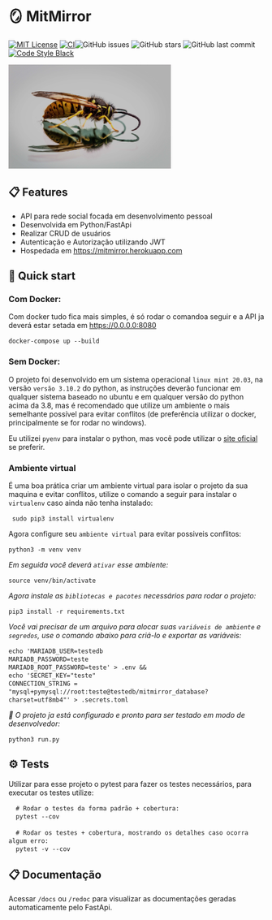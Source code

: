 # 🪞 MitMirror

[![MIT License](https://img.shields.io/badge/license-MIT-007EC7.svg?style=flat-square)](/LICENSE) [![CI](https://github.com/Claayton/mitmirror-api/actions/workflows/main.yaml/badge.svg)](https://github.com/rochacbruno/dynaconf/actions/workflows/main.yml)![GitHub issues](https://img.shields.io/github/issues/claayton/mitmirror-api.svg) ![GitHub stars](https://img.shields.io/github/stars/claayton/mitmirror-api.svg) ![GitHub last commit](https://img.shields.io/github/last-commit/claayton/mitmirror-api.svg) [![Code Style Black](https://img.shields.io/badge/code%20style-black-000000.svg)](https://github.com/ambv/black/)

<p align="left"><img src="docs/img/beeatmirror.jpg" alt="mitmirror logo" width="320" height="205"></p>

## 📋 Features

- API para rede social focada em desenvolvimento pessoal
- Desenvolvida em Python/FastApi
- Realizar CRUD de usuários
- Autenticação e Autorização utilizando JWT
- Hospedada em https://mitmirror.herokuapp.com

## 🚀 Quick start

### Com Docker:

Com docker tudo fica mais simples, é só rodar o comandoa seguir e a API ja deverá estar setada em https://0.0.0.0:8080

    docker-compose up --build

### Sem Docker:

O projeto foi desenvolvido em um sistema operacional `linux mint 20.03`, na versão `versão 3.10.2` do python, as instruções deverão funcionar em qualquer sistema baseado no ubuntu e em qualquer versão do python acima da 3.8, mas é recomendado que utilize um ambiente o mais semelhante possível para evitar conflitos (de preferência utilizar o docker, principalmente se for rodar no windows).

Eu utilizei `pyenv` para instalar o python, mas vocẽ pode utilizar o [site oficial](https://www.python.org/downloads/) se preferir.

### __Ambiente virtual__

É uma boa prática criar um ambiente virtual para isolar o projeto da sua maquina e evitar conflitos, utilize o comando a seguir para instalar o `virtualenv` caso ainda não tenha instalado:
```
 sudo pip3 install virtualenv
```
Agora configure seu `ambiente virtual` para evitar possiveis conflitos:
```
python3 -m venv venv 
```
*Em seguida você deverá `ativar` esse ambiente:*
```
source venv/bin/activate 
```
*Agora instale as `bibliotecas e pacotes` necessários para rodar o projeto:*
```
pip3 install -r requirements.txt
```
*Você vai precisar de um arquivo para alocar suas `variáveis de ambiente` e `segredos`, use o comando abaixo para criá-lo e exportar as variáveis:*
```
echo 'MARIADB_USER=testedb
MARIADB_PASSWORD=teste
MARIADB_ROOT_PASSWORD=teste' > .env &&
echo 'SECRET_KEY="teste"
CONNECTION_STRING = "mysql+pymysql://root:teste@testedb/mitmirror_database?charset=utf8mb4"' > .secrets.toml

```

*🎉 O projeto ja está configurado e pronto para ser testado em modo de desenvolvedor:*
```
python3 run.py
```

## ⚙️ Tests

Utilizar para esse projeto o pytest para fazer os testes necessários, para executar os testes utilize:

```
  # Rodar o testes da forma padrão + cobertura:
  pytest --cov

  # Rodar os testes + cobertura, mostrando os detalhes caso ocorra algum erro:
  pytest -v --cov

```

## 📋 Documentação

Acessar `/docs` ou `/redoc` para visualizar as documentações geradas automaticamente pelo FastApi.